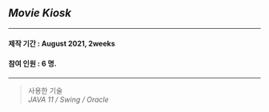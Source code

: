 ## *Movie Kiosk*    
***
#### 제작 기간 : August 2021, 2weeks
#### 참여 인원 : 6 명.  
***
 > 사용한 기술   
 _JAVA 11 / Swing / Oracle_


